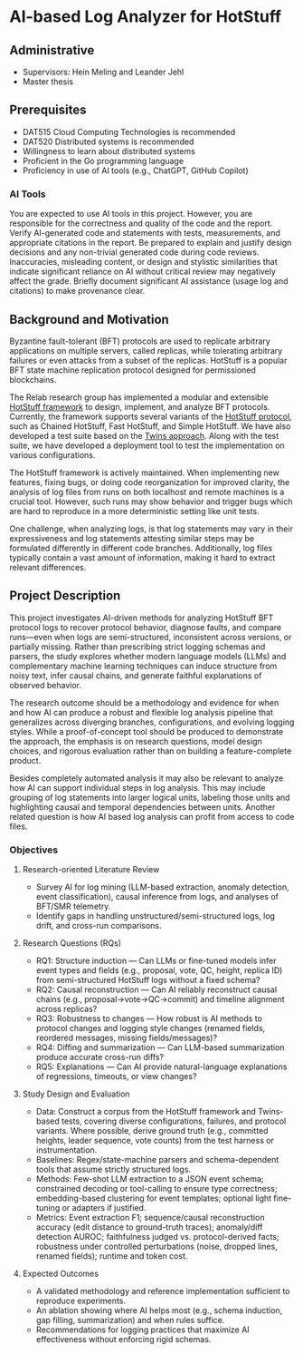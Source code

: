 # AI-based Log Analyzer for HotStuff

## Administrative

- Supervisors: Hein Meling and Leander Jehl
- Master thesis

## Prerequisites

- DAT515 Cloud Computing Technologies is recommended
- DAT520 Distributed systems is recommended
- Willingness to learn about distributed systems
- Proficient in the Go programming language
- Proficiency in use of AI tools (e.g., ChatGPT, GitHub Copilot)

### AI Tools

You are expected to use AI tools in this project.
However, you are responsible for the correctness and quality of the code and the report.
Verify AI-generated code and statements with tests, measurements, and appropriate citations in the report.
Be prepared to explain and justify design decisions and any non-trivial generated code during code reviews.
Inaccuracies, misleading content, or design and stylistic similarities that indicate significant reliance on AI without critical review may negatively affect the grade.
Briefly document significant AI assistance (usage log and citations) to make provenance clear.

## Background and Motivation

Byzantine fault-tolerant (BFT) protocols are used to replicate arbitrary applications on multiple servers, called replicas, while tolerating arbitrary failures or even attacks from a subset of the replicas.
HotStuff is a popular BFT state machine replication protocol designed for permissioned blockchains.

The Relab research group has implemented a modular and extensible [HotStuff framework][3] to design, implement, and analyze BFT protocols.
Currently, the framework supports several variants of the [HotStuff protocol][4], such as Chained HotStuff, Fast HotStuff, and Simple HotStuff.
We have also developed a test suite based on the [Twins approach][5].
Along with the test suite, we have developed a deployment tool to test the implementation on various configurations.

The HotStuff framework is actively maintained.
When implementing new features, fixing bugs, or doing code reorganization for improved clarity, the analysis of log files from runs on both localhost and remote machines is a crucial tool.
However, such runs may show behavior and trigger bugs which are hard to reproduce in a more deterministic setting like unit tests.

One challenge, when analyzing logs, is that log statements may vary in their expressiveness and log statements attesting similar steps may be formulated differently in different code branches.
Additionally, log files typically contain a vast amount of information, making it hard to extract relevant differences.

## Project Description

This project investigates AI-driven methods for analyzing HotStuff BFT protocol logs to recover protocol behavior, diagnose faults, and compare runs—even when logs are semi-structured, inconsistent across versions, or partially missing.
Rather than prescribing strict logging schemas and parsers, the study explores whether modern language models (LLMs) and complementary machine learning techniques can induce structure from noisy text, infer causal chains, and generate faithful explanations of observed behavior.

The research outcome should be a methodology and evidence for when and how AI can produce a robust and flexible log analysis pipeline that generalizes across diverging branches, configurations, and evolving logging styles.
While a proof-of-concept tool should be produced to demonstrate the approach, the emphasis is on research questions, model design choices, and rigorous evaluation rather than on building a feature-complete product.

<!-- Usikker om denne skal være her eller som del av research questions. -->
Besides completely automated analysis it may also be relevant to analyze how AI can support individual steps in log analysis.
This may include grouping of log statements into larger logical units, labeling those units and highlighting causal and temporal dependencies between units.
Another related question is how AI based log analysis can profit from access to code files.

### Objectives

1. Research-oriented Literature Review
   - Survey AI for log mining (LLM-based extraction, anomaly detection, event classification), causal inference from logs, and analyses of BFT/SMR telemetry.
   - Identify gaps in handling unstructured/semi-structured logs, log drift, and cross-run comparisons.

2. Research Questions (RQs)
   - RQ1: Structure induction — Can LLMs or fine-tuned models infer event types and fields (e.g., proposal, vote, QC, height, replica ID) from semi-structured HotStuff logs without a fixed schema?
   - RQ2: Causal reconstruction — Can AI reliably reconstruct causal chains (e.g., proposal→vote→QC→commit) and timeline alignment across replicas?
   - RQ3: Robustness to changes — How robust is AI methods to protocol changes and logging style changes (renamed fields, reordered messages, missing fields/messages)?
   - RQ4: Diffing and summarization — Can LLM-based summarization produce accurate cross-run diffs?
   - RQ5: Explanations — Can AI provide natural-language explanations of regressions, timeouts, or view changes?

3. Study Design and Evaluation
   - Data: Construct a corpus from the HotStuff framework and Twins-based tests, covering diverse configurations, failures, and protocol variants. Where possible, derive ground truth (e.g., committed heights, leader sequence, vote counts) from the test harness or instrumentation.
   - Baselines: Regex/state-machine parsers and schema-dependent tools that assume strictly structured logs.
   - Methods: Few-shot LLM extraction to a JSON event schema; constrained decoding or tool-calling to ensure type correctness; embedding-based clustering for event templates; optional light fine-tuning or adapters if justified.
   - Metrics: Event extraction F1; sequence/causal reconstruction accuracy (edit distance to ground-truth traces); anomaly/diff detection AUROC; faithfulness judged vs. protocol-derived facts; robustness under controlled perturbations (noise, dropped lines, renamed fields); runtime and token cost.

4. Expected Outcomes
   - A validated methodology and reference implementation sufficient to reproduce experiments.
   - An ablation showing where AI helps most (e.g., schema induction, gap filling, summarization) and when rules suffice.
   - Recommendations for logging practices that maximize AI effectiveness without enforcing rigid schemas.

[3]: https://github.com/relab/hotstuff
[4]: https://arxiv.org/abs/1803.05069
[5]: https://malkhi.com/posts/2020/04/making-BFT-systems-robust/
